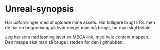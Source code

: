 # Unreal-synopsis

Har udfordringer med at uploade mine assets. Har tidligere brugt LFS. men de har en begrænsing på hvor meget man må bruge, før man skal betale.

Jeg har som nød løsning lavet en MEGA link, med hele content mappen. Den mappe skal man så bruge i steden for den i githubben. 
